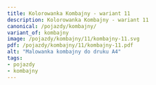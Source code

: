 ```yaml
---
title: Kolorowanka Kombajny - wariant 11
description: Kolorowanka Kombajny - wariant 11
canonical: /pojazdy/kombajny/
variant_of: kombajny
image: /pojazdy/kombajny/11/kombajny-11.svg
pdf: /pojazdy/kombajny/11/kombajny-11.pdf
alt: "Malowanka kombajny do druku A4"
tags:
- pojazdy
- kombajny
---
```

